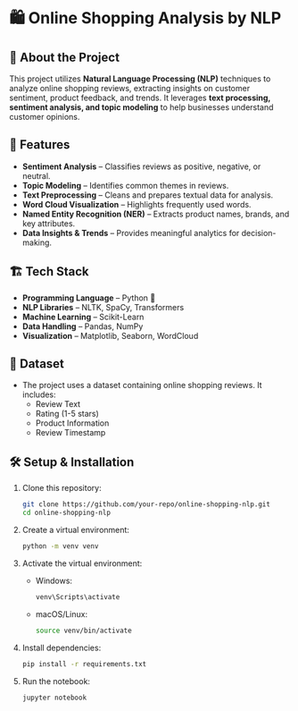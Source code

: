 # 🛍️ Online Shopping Analysis by NLP

## 📌 About the Project  
This project utilizes **Natural Language Processing (NLP)** techniques to analyze online shopping reviews, extracting insights on customer sentiment, product feedback, and trends. It leverages **text processing, sentiment analysis, and topic modeling** to help businesses understand customer opinions.

## 🚀 Features  
- **Sentiment Analysis** – Classifies reviews as positive, negative, or neutral.
- **Topic Modeling** – Identifies common themes in reviews.
- **Text Preprocessing** – Cleans and prepares textual data for analysis.
- **Word Cloud Visualization** – Highlights frequently used words.
- **Named Entity Recognition (NER)** – Extracts product names, brands, and key attributes.
- **Data Insights & Trends** – Provides meaningful analytics for decision-making.

## 🏗️ Tech Stack  
- **Programming Language** – Python 🐍
- **NLP Libraries** – NLTK, SpaCy, Transformers
- **Machine Learning** – Scikit-Learn
- **Data Handling** – Pandas, NumPy
- **Visualization** – Matplotlib, Seaborn, WordCloud

## 📂 Dataset  
- The project uses a dataset containing online shopping reviews. It includes:
  - Review Text
  - Rating (1-5 stars)
  - Product Information
  - Review Timestamp

## 🛠️ Setup & Installation  
1. Clone this repository:  
    ```bash
    git clone https://github.com/your-repo/online-shopping-nlp.git
    cd online-shopping-nlp
    ```

2. Create a virtual environment:
    ```bash
    python -m venv venv
    ```

3. Activate the virtual environment:
    - Windows:
      ```bash
      venv\Scripts\activate
      ```
    - macOS/Linux:
      ```bash
      source venv/bin/activate
      ```

4. Install dependencies:
    ```bash
    pip install -r requirements.txt
    ```

5. Run the notebook:
    ```bash
    jupyter notebook
    ```



